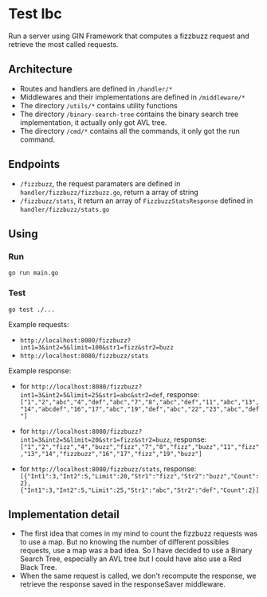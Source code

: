# Test lbc

Run a server using GIN Framework that computes a fizzbuzz request and retrieve the most called requests.

## Architecture

- Routes and handlers are defined in ```/handler/*```
- Middlewares and their implementations are defined in ```/middleware/*```
- The directory ```/utils/*``` contains utility functions
- The directory ```/binary-search-tree``` contains the binary search tree implementation, it actually only got AVL tree.
- The directory ```/cmd/*``` contains all the commands, it only got the run command.

## Endpoints

- ```/fizzbuzz```, the request paramaters are defined in ```handler/fizzbuzz/fizzbuzz.go```, return a array of string
- ```/fizzbuzz/stats```, it return an array of ```FizzbuzzStatsResponse``` defined in ```handler/fizzbuzz/stats.go```

## Using

### Run

```go run main.go```

### Test

```go test ./...```

Example requests: 

- ```http://localhost:8080/fizzbuzz?int1=3&int2=5&limit=100&str1=fizz&str2=buzz```
- ```http://localhost:8080/fizzbuzz/stats```

Example response: 

- for ```http://localhost:8080/fizzbuzz?int1=3&int2=5&limit=25&str1=abc&str2=def```, response: ```["1","2","abc","4","def","abc","7","8","abc","def","11","abc","13","14","abcdef","16","17","abc","19","def","abc","22","23","abc","def"]```
- for ```http://localhost:8080/fizzbuzz?int1=3&int2=5&limit=20&str1=fizz&str2=buzz```, response: ```["1","2","fizz","4","buzz","fizz","7","8","fizz","buzz","11","fizz","13","14","fizzbuzz","16","17","fizz","19","buzz"]```

- for ```http://localhost:8080/fizzbuzz/stats```, response: ```[{"Int1":3,"Int2":5,"Limit":20,"Str1":"fizz","Str2":"buzz","Count":2},{"Int1":3,"Int2":5,"Limit":25,"Str1":"abc","Str2":"def","Count":2}]```

## Implementation detail

- The first idea that comes in my mind to count the fizzbuzz requests was to use a map. But no knowing the number of different possibles requests, use a map was a bad idea. So I have decided to use a Binary Search Tree, especially an AVL tree but I could have also use a Red Black Tree.
- When the same request is called, we don't recompute the response, we retrieve the response saved in the responseSaver middleware.